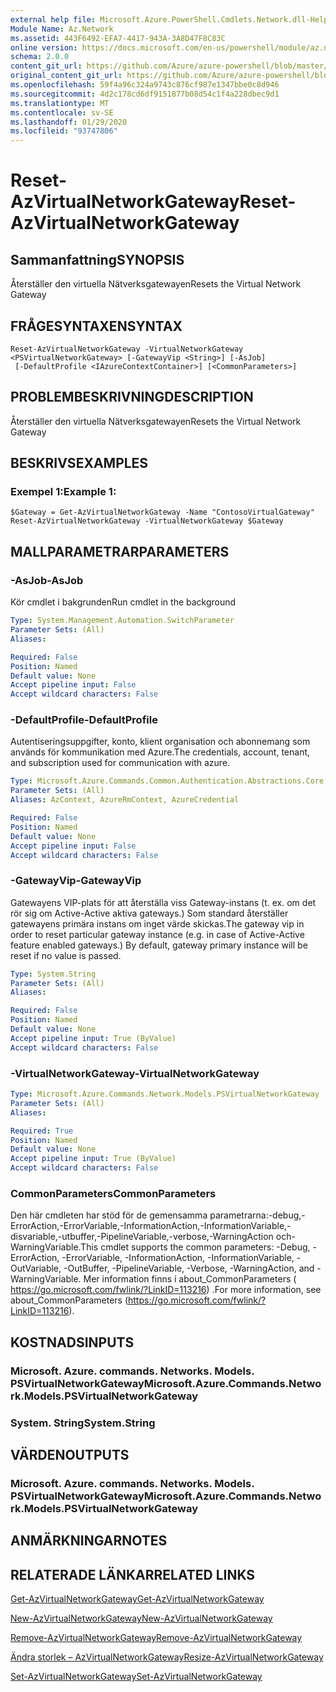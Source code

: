 ```yaml
---
external help file: Microsoft.Azure.PowerShell.Cmdlets.Network.dll-Help.xml
Module Name: Az.Network
ms.assetid: 443F6492-EFA7-4417-943A-3A8D47F8C83C
online version: https://docs.microsoft.com/en-us/powershell/module/az.network/reset-azvirtualnetworkgateway
schema: 2.0.0
content_git_url: https://github.com/Azure/azure-powershell/blob/master/src/Network/Network/help/Reset-AzVirtualNetworkGateway.md
original_content_git_url: https://github.com/Azure/azure-powershell/blob/master/src/Network/Network/help/Reset-AzVirtualNetworkGateway.md
ms.openlocfilehash: 59f4a96c324a9743c876cf987e1347bbe0c8d946
ms.sourcegitcommit: 4d2c178cd6df9151877b08d54c1f4a228dbec9d1
ms.translationtype: MT
ms.contentlocale: sv-SE
ms.lasthandoff: 01/29/2020
ms.locfileid: "93747806"
---
```

# <span data-ttu-id="70cd0-101">Reset-AzVirtualNetworkGateway</span><span class="sxs-lookup"><span data-stu-id="70cd0-101">Reset-AzVirtualNetworkGateway</span></span>

## <span data-ttu-id="70cd0-102">Sammanfattning</span><span class="sxs-lookup"><span data-stu-id="70cd0-102">SYNOPSIS</span></span>
<span data-ttu-id="70cd0-103">Återställer den virtuella Nätverksgatewayen</span><span class="sxs-lookup"><span data-stu-id="70cd0-103">Resets the Virtual Network Gateway</span></span>

## <span data-ttu-id="70cd0-104">FRÅGESYNTAXEN</span><span class="sxs-lookup"><span data-stu-id="70cd0-104">SYNTAX</span></span>

```
Reset-AzVirtualNetworkGateway -VirtualNetworkGateway <PSVirtualNetworkGateway> [-GatewayVip <String>] [-AsJob]
 [-DefaultProfile <IAzureContextContainer>] [<CommonParameters>]
```

## <span data-ttu-id="70cd0-105">PROBLEMBESKRIVNING</span><span class="sxs-lookup"><span data-stu-id="70cd0-105">DESCRIPTION</span></span>
<span data-ttu-id="70cd0-106">Återställer den virtuella Nätverksgatewayen</span><span class="sxs-lookup"><span data-stu-id="70cd0-106">Resets the Virtual Network Gateway</span></span>

## <span data-ttu-id="70cd0-107">BESKRIVS</span><span class="sxs-lookup"><span data-stu-id="70cd0-107">EXAMPLES</span></span>

### <span data-ttu-id="70cd0-108">Exempel 1:</span><span class="sxs-lookup"><span data-stu-id="70cd0-108">Example 1:</span></span>
```
$Gateway = Get-AzVirtualNetworkGateway -Name "ContosoVirtualGateway"
Reset-AzVirtualNetworkGateway -VirtualNetworkGateway $Gateway
```

## <span data-ttu-id="70cd0-109">MALLPARAMETRAR</span><span class="sxs-lookup"><span data-stu-id="70cd0-109">PARAMETERS</span></span>

### <span data-ttu-id="70cd0-110">-AsJob</span><span class="sxs-lookup"><span data-stu-id="70cd0-110">-AsJob</span></span>
<span data-ttu-id="70cd0-111">Kör cmdlet i bakgrunden</span><span class="sxs-lookup"><span data-stu-id="70cd0-111">Run cmdlet in the background</span></span>

```yaml
Type: System.Management.Automation.SwitchParameter
Parameter Sets: (All)
Aliases:

Required: False
Position: Named
Default value: None
Accept pipeline input: False
Accept wildcard characters: False
```

### <span data-ttu-id="70cd0-112">-DefaultProfile</span><span class="sxs-lookup"><span data-stu-id="70cd0-112">-DefaultProfile</span></span>
<span data-ttu-id="70cd0-113">Autentiseringsuppgifter, konto, klient organisation och abonnemang som används för kommunikation med Azure.</span><span class="sxs-lookup"><span data-stu-id="70cd0-113">The credentials, account, tenant, and subscription used for communication with azure.</span></span>

```yaml
Type: Microsoft.Azure.Commands.Common.Authentication.Abstractions.Core.IAzureContextContainer
Parameter Sets: (All)
Aliases: AzContext, AzureRmContext, AzureCredential

Required: False
Position: Named
Default value: None
Accept pipeline input: False
Accept wildcard characters: False
```

### <span data-ttu-id="70cd0-114">-GatewayVip</span><span class="sxs-lookup"><span data-stu-id="70cd0-114">-GatewayVip</span></span>
<span data-ttu-id="70cd0-115">Gatewayens VIP-plats för att återställa viss Gateway-instans (t. ex. om det rör sig om Active-Active aktiva gateways.) Som standard återställer gatewayens primära instans om inget värde skickas.</span><span class="sxs-lookup"><span data-stu-id="70cd0-115">The gateway vip in order to reset particular gateway instance (e.g. in case of Active-Active feature enabled gateways.) By default, gateway primary instance will be reset if no value is passed.</span></span>

```yaml
Type: System.String
Parameter Sets: (All)
Aliases:

Required: False
Position: Named
Default value: None
Accept pipeline input: True (ByValue)
Accept wildcard characters: False
```

### <span data-ttu-id="70cd0-116">-VirtualNetworkGateway</span><span class="sxs-lookup"><span data-stu-id="70cd0-116">-VirtualNetworkGateway</span></span>
```yaml
Type: Microsoft.Azure.Commands.Network.Models.PSVirtualNetworkGateway
Parameter Sets: (All)
Aliases:

Required: True
Position: Named
Default value: None
Accept pipeline input: True (ByValue)
Accept wildcard characters: False
```

### <span data-ttu-id="70cd0-117">CommonParameters</span><span class="sxs-lookup"><span data-stu-id="70cd0-117">CommonParameters</span></span>
<span data-ttu-id="70cd0-118">Den här cmdleten har stöd för de gemensamma parametrarna:-debug,-ErrorAction,-ErrorVariable,-InformationAction,-InformationVariable,-disvariable,-utbuffer,-PipelineVariable,-verbose,-WarningAction och-WarningVariable.</span><span class="sxs-lookup"><span data-stu-id="70cd0-118">This cmdlet supports the common parameters: -Debug, -ErrorAction, -ErrorVariable, -InformationAction, -InformationVariable, -OutVariable, -OutBuffer, -PipelineVariable, -Verbose, -WarningAction, and -WarningVariable.</span></span> <span data-ttu-id="70cd0-119">Mer information finns i about_CommonParameters ( https://go.microsoft.com/fwlink/?LinkID=113216) .</span><span class="sxs-lookup"><span data-stu-id="70cd0-119">For more information, see about_CommonParameters (https://go.microsoft.com/fwlink/?LinkID=113216).</span></span>

## <span data-ttu-id="70cd0-120">KOSTNADS</span><span class="sxs-lookup"><span data-stu-id="70cd0-120">INPUTS</span></span>

### <span data-ttu-id="70cd0-121">Microsoft. Azure. commands. Networks. Models. PSVirtualNetworkGateway</span><span class="sxs-lookup"><span data-stu-id="70cd0-121">Microsoft.Azure.Commands.Network.Models.PSVirtualNetworkGateway</span></span>

### <span data-ttu-id="70cd0-122">System. String</span><span class="sxs-lookup"><span data-stu-id="70cd0-122">System.String</span></span>

## <span data-ttu-id="70cd0-123">VÄRDEN</span><span class="sxs-lookup"><span data-stu-id="70cd0-123">OUTPUTS</span></span>

### <span data-ttu-id="70cd0-124">Microsoft. Azure. commands. Networks. Models. PSVirtualNetworkGateway</span><span class="sxs-lookup"><span data-stu-id="70cd0-124">Microsoft.Azure.Commands.Network.Models.PSVirtualNetworkGateway</span></span>

## <span data-ttu-id="70cd0-125">ANMÄRKNINGAR</span><span class="sxs-lookup"><span data-stu-id="70cd0-125">NOTES</span></span>

## <span data-ttu-id="70cd0-126">RELATERADE LÄNKAR</span><span class="sxs-lookup"><span data-stu-id="70cd0-126">RELATED LINKS</span></span>

[<span data-ttu-id="70cd0-127">Get-AzVirtualNetworkGateway</span><span class="sxs-lookup"><span data-stu-id="70cd0-127">Get-AzVirtualNetworkGateway</span></span>](./Get-AzVirtualNetworkGateway.md)

[<span data-ttu-id="70cd0-128">New-AzVirtualNetworkGateway</span><span class="sxs-lookup"><span data-stu-id="70cd0-128">New-AzVirtualNetworkGateway</span></span>](./New-AzVirtualNetworkGateway.md)

[<span data-ttu-id="70cd0-129">Remove-AzVirtualNetworkGateway</span><span class="sxs-lookup"><span data-stu-id="70cd0-129">Remove-AzVirtualNetworkGateway</span></span>](./Remove-AzVirtualNetworkGateway.md)

[<span data-ttu-id="70cd0-130">Ändra storlek – AzVirtualNetworkGateway</span><span class="sxs-lookup"><span data-stu-id="70cd0-130">Resize-AzVirtualNetworkGateway</span></span>](./Resize-AzVirtualNetworkGateway.md)

[<span data-ttu-id="70cd0-131">Set-AzVirtualNetworkGateway</span><span class="sxs-lookup"><span data-stu-id="70cd0-131">Set-AzVirtualNetworkGateway</span></span>](./Set-AzVirtualNetworkGateway.md)
